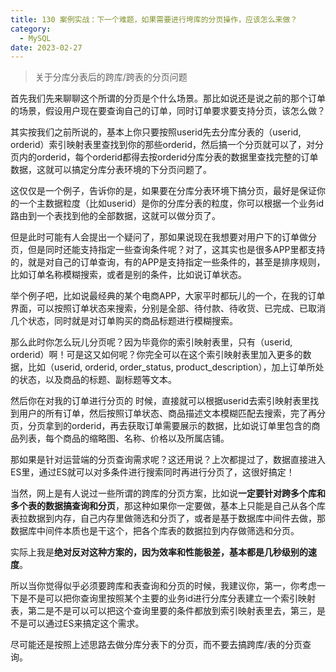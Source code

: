 ```yaml
---
title: 130 案例实战：下一个难题，如果需要进行垮库的分页操作，应该怎么来做？
category:
  - MySQL
date: 2023-02-27
---
```


<!-- more -->

> 关于分库分表后的跨库/跨表的分页问题

首先我们先来聊聊这个所谓的分页是个什么场景。那比如说还是说之前的那个订单的场景，假设用户现在要查询自己的订单，同时订单要求要支持分页，该怎么做？

其实按我们之前所说的，基本上你只要按照userid先去分库分表的（userid, orderid）索引映射表里查找到你的那些orderid，然后搞一个分页就可以了，对分页内的orderid，每个orderid都得去按orderid分库分表的数据里查找完整的订单数据，这就可以搞定分库分表环境的下分页问题了。

这仅仅是一个例子，告诉你的是，如果要在分库分表环境下搞分页，最好是保证你的一个主数据粒度（比如userid）是你的分库分表的粒度，你可以根据一个业务id路由到一个表找到他的全部数据，这就可以做分页了。

但是此时可能有人会提出一个疑问了，那如果说现在我想要对用户下的订单做分页，但是同时还能支持指定一些查询条件呢？对了，这其实也是很多APP里都支持的，就是对自己的订单查询，有的APP是支持指定一些条件的，甚至是排序规则，比如订单名称模糊搜索，或者是别的条件，比如说订单状态。

举个例子吧，比如说最经典的某个电商APP，大家平时都玩儿的一个，在我的订单界面，可以按照订单状态来搜索，分别是全部、待付款、待收货、已完成、已取消几个状态，同时就是对订单购买的商品标题进行模糊搜索。

那么此时你怎么玩儿分页呢？因为毕竟你的索引映射表里，只有（userid, orderid）啊！可是这又如何呢？你完全可以在这个索引映射表里加入更多的数据，比如（userid, orderid, order_status, product_description），加上订单所处的状态，以及商品的标题、副标题等文本。

然后你在对我的订单进行分页的 时候，直接就可以根据userid去索引映射表里找到用户的所有订单，然后按照订单状态、商品描述文本模糊匹配去搜索，完了再分页，分页拿到的orderid，再去获取订单需要展示的数据，比如说订单里包含的商品列表，每个商品的缩略图、名称、价格以及所属店铺。

那如果是针对运营端的分页查询需求呢？这还用说？上次都提过了，数据直接进入ES里，通过ES就可以对多条件进行搜索同时再进行分页了，这很好搞定！

当然，网上是有人说过一些所谓的跨库的分页方案，比如说**一定要针对跨多个库和多个表的数据搞查询和分页**，那这种如果你一定要做，基本上只能是自己从各个库表拉数据到内存，自己内存里做筛选和分页了，或者是基于数据库中间件去做，那数据库中间件本质也是干这个，把各个库表的数据拉到内存做筛选和分页。

实际上我是**绝对反对这种方案的，因为效率和性能极差，基本都是几秒级别的速度**。

所以当你觉得似乎必须要跨库和表查询和分页的时候，我建议你，第一，你考虑一下是不是可以把你查询里按照某个主要的业务id进行分库分表建立一个索引映射表，第二是不是可以可以把这个查询里要的条件都放到索引映射表里去，第三，是不是可以通过ES来搞定这个需求。

尽可能还是按照上述思路去做分库分表下的分页，而不要去搞跨库/表的分页查询。
